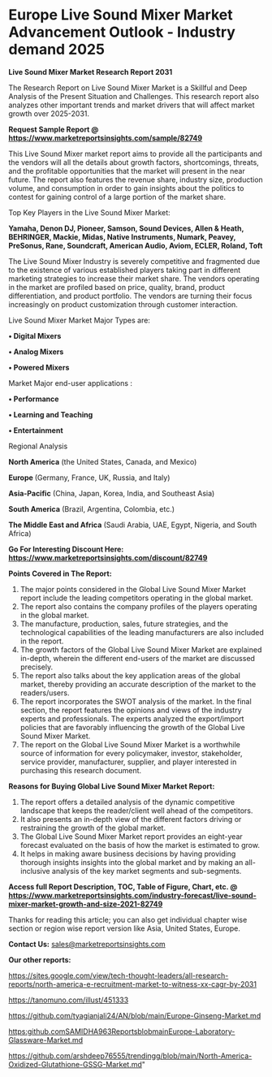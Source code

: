 # Europe Live Sound Mixer Market Advancement Outlook - Industry demand 2025

<strong>Live Sound Mixer Market Research Report 2031</strong>

The Research Report on Live Sound Mixer Market is a Skillful and Deep Analysis of the Present Situation and Challenges. This research report also analyzes other important trends and market drivers that will affect market growth over 2025-2031.

<strong>Request Sample Report @ <a href=https://www.marketreportsinsights.com/sample/82749>https://www.marketreportsinsights.com/sample/82749</a></strong>

This Live Sound Mixer market report aims to provide all the participants and the vendors will all the details about growth factors, shortcomings, threats, and the profitable opportunities that the market will present in the near future. The report also features the revenue share, industry size, production volume, and consumption in order to gain insights about the politics to contest for gaining control of a large portion of the market share.

Top Key Players in the Live Sound Mixer Market:

<strong>Yamaha, Denon DJ, Pioneer, Samson, Sound Devices, Allen & Heath, BEHRINGER, Mackie, Midas, Native Instruments, Numark, Peavey, PreSonus, Rane, Soundcraft, American Audio, Aviom, ECLER, Roland, Toft</strong>

The Live Sound Mixer Industry is severely competitive and fragmented due to the existence of various established players taking part in different marketing strategies to increase their market share. The vendors operating in the market are profiled based on price, quality, brand, product differentiation, and product portfolio. The vendors are turning their focus increasingly on product customization through customer interaction.

Live Sound Mixer Market Major Types are:

<strong>• Digital Mixers

• Analog Mixers

• Powered Mixers</strong>

Market Major end-user applications :

<strong>• Performance

• Learning and Teaching

• Entertainment</strong>

Regional Analysis

</u><strong><b>North America</b></strong> (the United States, Canada, and Mexico)

<strong><b>Europe </b></strong>(Germany, France, UK, Russia, and Italy)

<strong><b>Asia-Pacific</b></strong> (China, Japan, Korea, India, and Southeast Asia)

<strong><b>South America</b></strong> (Brazil, Argentina, Colombia, etc.)

<strong><b>The Middle East and Africa</b></strong> (Saudi Arabia, UAE, Egypt, Nigeria, and South Africa)

<strong>Go For Interesting Discount Here: <a href=https://www.marketreportsinsights.com/discount/82749>https://www.marketreportsinsights.com/discount/82749</a></strong>

<strong>Points Covered in The Report:</strong>
<ol>
  <li>The major points considered in the Global Live Sound Mixer Market report include the leading competitors operating in the global market.</li>
  <li>The report also contains the company profiles of the players operating in the global market.</li>
  <li>The manufacture, production, sales, future strategies, and the technological capabilities of the leading manufacturers are also included in the report.</li>
  <li>The growth factors of the Global Live Sound Mixer Market are explained in-depth, wherein the different end-users of the market are discussed precisely.</li>
  <li>The report also talks about the key application areas of the global market, thereby providing an accurate description of the market to the readers/users.</li>
  <li>The report incorporates the SWOT analysis of the market. In the final section, the report features the opinions and views of the industry experts and professionals. The experts analyzed the export/import policies that are favorably influencing the growth of the Global Live Sound Mixer Market.</li>
  <li>The report on the Global Live Sound Mixer Market is a worthwhile source of information for every policymaker, investor, stakeholder, service provider, manufacturer, supplier, and player interested in purchasing this research document.</li>
</ol>
<strong>Reasons for Buying Global Live Sound Mixer Market Report:</strong>

<ol>
  <li>The report offers a detailed analysis of the dynamic competitive landscape that keeps the reader/client well ahead of the competitors.</li>
  <li>It also presents an in-depth view of the different factors driving or restraining the growth of the global market.</li>
  <li>The Global Live Sound Mixer Market report provides an eight-year forecast evaluated on the basis of how the market is estimated to grow.</li>
  <li>It helps in making aware business decisions by having providing thorough insights insights into the global market and by making an all-inclusive analysis of the key market segments and sub-segments.</li>
</ol>
<strong>Access full Report Description, TOC, Table of Figure, Chart, etc. @ <a href=https://www.marketreportsinsights.com/industry-forecast/live-sound-mixer-market-growth-and-size-2021-82749>https://www.marketreportsinsights.com/industry-forecast/live-sound-mixer-market-growth-and-size-2021-82749</a></strong>


Thanks for reading this article; you can also get individual chapter wise section or region wise report version like Asia, United States, Europe.

<strong>Contact Us:</strong>
sales@marketreportsinsights.com

<strong>Our other reports:</strong>

<a href=https://sites.google.com/view/tech-thought-leaders/all-research-reports/north-america-e-recruitment-market-to-witness-xx-cagr-by-2031>https://sites.google.com/view/tech-thought-leaders/all-research-reports/north-america-e-recruitment-market-to-witness-xx-cagr-by-2031</a>

<a href=https://tanomuno.com/illust/451333>https://tanomuno.com/illust/451333</a>

<a href=https://github.com/tyagianjali24/AN/blob/main/Europe-Ginseng-Market.md>https://github.com/tyagianjali24/AN/blob/main/Europe-Ginseng-Market.md</a>

<a href=https:github.comSAMIDHA963ReportsblobmainEurope-Laboratory-Glassware-Market.md>https:github.comSAMIDHA963ReportsblobmainEurope-Laboratory-Glassware-Market.md</a>

<a href=https://github.com/arshdeep76555/trendingg/blob/main/North-America-Oxidized-Glutathione-GSSG-Market.md>https://github.com/arshdeep76555/trendingg/blob/main/North-America-Oxidized-Glutathione-GSSG-Market.md</a>"
